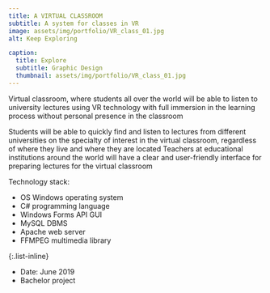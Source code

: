 ```yaml
---
title: A VIRTUAL CLASSROOM
subtitle: A system for classes in VR
image: assets/img/portfolio/VR_class_01.jpg
alt: Keep Exploring

caption:
  title: Explore
  subtitle: Graphic Design
  thumbnail: assets/img/portfolio/VR_class_01.jpg
---
```

Virtual classroom, where students all over the world will be able to listen to university lectures using VR technology with full immersion in the learning process without personal presence in the classroom

Students will be able to quickly find and listen to lectures from different universities on the specialty of interest in the virtual classroom, regardless of where they live and where they are located
Teachers at educational institutions around the world will have a clear and user-friendly interface for preparing lectures for the virtual classroom

Technology stack:
- OS Windows operating system
- C# programming language
- Windows Forms API GUI
- MySQL DBMS
- Apache web server
- FFMPEG multimedia library

{:.list-inline}
- Date: June 2019
- Bachelor project

